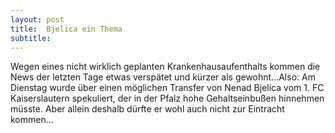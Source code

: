 ```yaml
---
layout: post
title:  Bjelica ein Thema
subtitle:  
---
```


Wegen eines nicht wirklich geplanten Krankenhausaufenthalts kommen die News der letzten Tage etwas verspätet und kürzer als gewohnt...Also: Am Dienstag wurde über einen möglichen Transfer von Nenad Bjelica vom 1. FC Kaiserslautern spekuliert, der in der Pfalz hohe Gehaltseinbußen hinnehmen müsste. Aber allein deshalb dürfte er wohl auch nicht zur Eintracht kommen...


